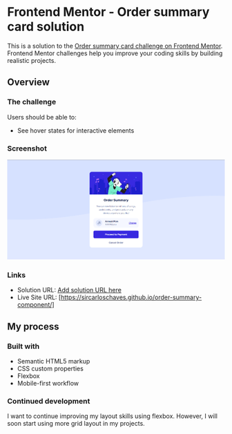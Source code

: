 # Frontend Mentor - Order summary card solution

This is a solution to the [Order summary card challenge on Frontend Mentor](https://www.frontendmentor.io/challenges/order-summary-component-QlPmajDUj). Frontend Mentor challenges help you improve your coding skills by building realistic projects. 

## Overview

### The challenge

Users should be able to:

- See hover states for interactive elements

### Screenshot

![](./images/print-desktop.png)

### Links

- Solution URL: [Add solution URL here](https://your-solution-url.com)
- Live Site URL: [https://sircarloschaves.github.io/order-summary-component/]

## My process

### Built with

- Semantic HTML5 markup
- CSS custom properties
- Flexbox
- Mobile-first workflow

### Continued development

I want to continue improving my layout skills using flexbox. However, I will soon start using more grid layout in my projects.



